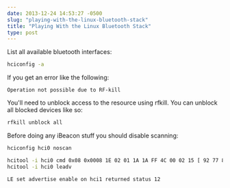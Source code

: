 ```yaml
---
date: 2013-12-24 14:53:27 -0500
slug: "playing-with-the-linux-bluetooth-stack"
title: "Playing With the Linux Bluetooth Stack"
type: post
---
```


List all available bluetooth interfaces:

```sh
hciconfig -a
```

If you get an error like the following:

```
Operation not possible due to RF-kill
```

You'll need to unblock access to the resource using rfkill. You can unblock all
blocked devices like so:

```sh
rfkill unblock all
```

Before doing any iBeacon stuff you should disable scanning:

```sh
hciconfig hci0 noscan
```

```sh
hcitool -i hci0 cmd 0x08 0x0008 1E 02 01 1A 1A FF 4C 00 02 15 [ 92 77 83 0A B2 EB 49 0F A1 DD 7F E3 8C 49 2E DE ] [ 00 00 ] [ 00 00 ] C5 00
hcitool -i hci0 leadv
```

```
LE set advertise enable on hci1 returned status 12
```
